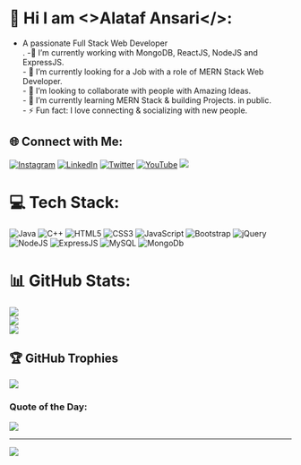 # 💫  Hi I am <>Alataf Ansari</>:
- A passionate Full Stack Web Developer <br>.
-🔭 I’m currently working with MongoDB, ReactJS, NodeJS and ExpressJS.<br>- 🚀 I’m currently looking for a Job with a role of MERN Stack Web Developer.<br>- 👯 I’m looking to collaborate with people with Amazing Ideas.<br>- 🌱 I’m currently learning MERN Stack & building Projects.
 in public.<br>- ⚡ Fun fact: I love connecting  &  socializing with new people. 
 
 
## 🌐 Connect with Me:   
[![Instagram](https://img.shields.io/badge/Instagram-%23E4405F.svg?logo=Instagram&logoColor=white)](https://instagram.com/robert_broon_) [![LinkedIn](https://img.shields.io/badge/LinkedIn-%230077B5.svg?logo=linkedin&logoColor=white)](https://linkedin.com/in/mealtf/) [![Twitter](https://img.shields.io/badge/Twitter-%231DA1F2.svg?logo=Twitter&logoColor=white)](https://twitter.com/mealtf) [![YouTube](https://img.shields.io/badge/YouTube-%23FF0000.svg?logo=YouTube&logoColor=white)](https://youtube.com/channel/UCGfGp5FAwOnPV1PcGNRfxyA)<!-- [![GMAIL](https://img.shields.io/badge/Gmail-%23FF0000.svg?logo=gmail&logoColor=white)](masularaghu30@gmail.com) <br> --> <a href="mailto:alataf.dce.cs1@gmail.com"><img src="https://camo.githubusercontent.com/571384769c09e0c66b45e39b5be70f68f552db3e2b2311bc2064f0d4a9f5983b/68747470733a2f2f696d672e736869656c64732e696f2f62616467652f476d61696c2d4431343833363f7374796c653d666f722d7468652d6261646765266c6f676f3d676d61696c266c6f676f436f6c6f723d7768697465" data-canonical-src="https://img.shields.io/badge/Gmail-D14836?style=for-the-badge&amp;logo=gmail&amp;logoColor=white" style="max-width: 100%;"></a> 

<!-- <br> <a href = "https://www.dropbox.com/s/e0cjdivxdopz4er/Raghu-Resume%20%281%29.pdf?dl=0">𝐑𝐞𝐬𝐮𝐦𝐞 </a> -->

# 💻 Tech Stack:
![Java](https://img.shields.io/badge/java-%23ED8B00.svg?style=for-the-badge&logo=java&logoColor=white) ![C++](https://img.shields.io/badge/c++-%23ED8B00.svg?style=for-the-badge&logo=c++&logoColor=white) ![HTML5](https://img.shields.io/badge/html5-%23E34F26.svg?style=for-the-badge&logo=html5&logoColor=white) ![CSS3](https://img.shields.io/badge/css3-%231572B6.svg?style=for-the-badge&logo=css3&logoColor=white) ![JavaScript](https://img.shields.io/badge/javascript-%23323330.svg?style=for-the-badge&logo=javascript&logoColor=%23F7DF1E) ![Bootstrap](https://img.shields.io/badge/bootstrap-%23563D7C.svg?style=for-the-badge&logo=bootstrap&logoColor=white) ![jQuery](https://img.shields.io/badge/jquery-%230769AD.svg?style=for-the-badge&logo=jquery&logoColor=white) ![NodeJS](https://img.shields.io/badge/node.js-6DA55F?style=for-the-badge&logo=node.js&logoColor=white) ![ExpressJS](https://img.shields.io/badge/express.js-6DA55F?style=for-the-badge&logo=node.js&logoColor=white) ![MySQL](https://img.shields.io/badge/mysql-%2300f.svg?style=for-the-badge&logo=mysql&logoColor=white) ![MongoDb](https://img.shields.io/badge/mongodb-%2300f.svg?style=for-the-badge&logo=mongodb&logoColor=white)

# 📊 GitHub Stats:
![](https://github-readme-stats.vercel.app/api?username=meAltf&theme=radical&hide_border=false&include_all_commits=true&count_private=false)<br> 
![](https://github-readme-streak-stats.herokuapp.com/?user=meAltf&theme=radical&hide_border=false)<br>
![](https://github-readme-stats.vercel.app/api/top-langs/?username=meAltf&theme=radical&hide_border=false&include_all_commits=true&count_private=false&layout=compact)


## 🏆 GitHub Trophies
![](https://github-profile-trophy.vercel.app/?username=meAltf&theme=radical&no-frame=false&no-bg=false&margin-w=4)

### Quote of the Day:
![](https://quotes-github-readme.vercel.app/api?type=horizontal&theme=radical)

---
[![](https://visitcount.itsvg.in/api?id=meAltf&icon=0&color=0)](https://visitcount.itsvg.in)

<br clear="both">



